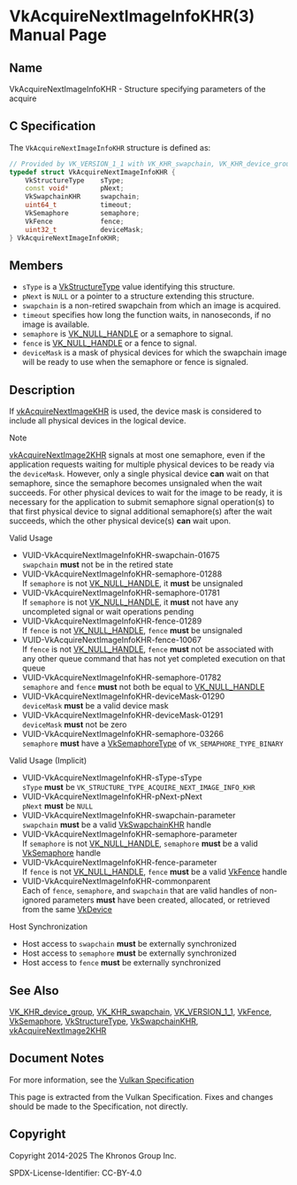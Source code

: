 # VkAcquireNextImageInfoKHR(3) Manual Page

## Name

VkAcquireNextImageInfoKHR - Structure specifying parameters of the acquire



## [](#_c_specification)C Specification

The `VkAcquireNextImageInfoKHR` structure is defined as:

```c++
// Provided by VK_VERSION_1_1 with VK_KHR_swapchain, VK_KHR_device_group with VK_KHR_swapchain
typedef struct VkAcquireNextImageInfoKHR {
    VkStructureType    sType;
    const void*        pNext;
    VkSwapchainKHR     swapchain;
    uint64_t           timeout;
    VkSemaphore        semaphore;
    VkFence            fence;
    uint32_t           deviceMask;
} VkAcquireNextImageInfoKHR;
```

## [](#_members)Members

- `sType` is a [VkStructureType](https://registry.khronos.org/vulkan/specs/latest/man/html/VkStructureType.html) value identifying this structure.
- `pNext` is `NULL` or a pointer to a structure extending this structure.
- `swapchain` is a non-retired swapchain from which an image is acquired.
- `timeout` specifies how long the function waits, in nanoseconds, if no image is available.
- `semaphore` is [VK\_NULL\_HANDLE](https://registry.khronos.org/vulkan/specs/latest/man/html/VK_NULL_HANDLE.html) or a semaphore to signal.
- `fence` is [VK\_NULL\_HANDLE](https://registry.khronos.org/vulkan/specs/latest/man/html/VK_NULL_HANDLE.html) or a fence to signal.
- `deviceMask` is a mask of physical devices for which the swapchain image will be ready to use when the semaphore or fence is signaled.

## [](#_description)Description

If [vkAcquireNextImageKHR](https://registry.khronos.org/vulkan/specs/latest/man/html/vkAcquireNextImageKHR.html) is used, the device mask is considered to include all physical devices in the logical device.

Note

[vkAcquireNextImage2KHR](https://registry.khronos.org/vulkan/specs/latest/man/html/vkAcquireNextImage2KHR.html) signals at most one semaphore, even if the application requests waiting for multiple physical devices to be ready via the `deviceMask`. However, only a single physical device **can** wait on that semaphore, since the semaphore becomes unsignaled when the wait succeeds. For other physical devices to wait for the image to be ready, it is necessary for the application to submit semaphore signal operation(s) to that first physical device to signal additional semaphore(s) after the wait succeeds, which the other physical device(s) **can** wait upon.

Valid Usage

- [](#VUID-VkAcquireNextImageInfoKHR-swapchain-01675)VUID-VkAcquireNextImageInfoKHR-swapchain-01675  
  `swapchain` **must** not be in the retired state
- [](#VUID-VkAcquireNextImageInfoKHR-semaphore-01288)VUID-VkAcquireNextImageInfoKHR-semaphore-01288  
  If `semaphore` is not [VK\_NULL\_HANDLE](https://registry.khronos.org/vulkan/specs/latest/man/html/VK_NULL_HANDLE.html), it **must** be unsignaled
- [](#VUID-VkAcquireNextImageInfoKHR-semaphore-01781)VUID-VkAcquireNextImageInfoKHR-semaphore-01781  
  If `semaphore` is not [VK\_NULL\_HANDLE](https://registry.khronos.org/vulkan/specs/latest/man/html/VK_NULL_HANDLE.html), it **must** not have any uncompleted signal or wait operations pending
- [](#VUID-VkAcquireNextImageInfoKHR-fence-01289)VUID-VkAcquireNextImageInfoKHR-fence-01289  
  If `fence` is not [VK\_NULL\_HANDLE](https://registry.khronos.org/vulkan/specs/latest/man/html/VK_NULL_HANDLE.html), `fence` **must** be unsignaled
- [](#VUID-VkAcquireNextImageInfoKHR-fence-10067)VUID-VkAcquireNextImageInfoKHR-fence-10067  
  If `fence` is not [VK\_NULL\_HANDLE](https://registry.khronos.org/vulkan/specs/latest/man/html/VK_NULL_HANDLE.html), `fence` **must** not be associated with any other queue command that has not yet completed execution on that queue
- [](#VUID-VkAcquireNextImageInfoKHR-semaphore-01782)VUID-VkAcquireNextImageInfoKHR-semaphore-01782  
  `semaphore` and `fence` **must** not both be equal to [VK\_NULL\_HANDLE](https://registry.khronos.org/vulkan/specs/latest/man/html/VK_NULL_HANDLE.html)
- [](#VUID-VkAcquireNextImageInfoKHR-deviceMask-01290)VUID-VkAcquireNextImageInfoKHR-deviceMask-01290  
  `deviceMask` **must** be a valid device mask
- [](#VUID-VkAcquireNextImageInfoKHR-deviceMask-01291)VUID-VkAcquireNextImageInfoKHR-deviceMask-01291  
  `deviceMask` **must** not be zero
- [](#VUID-VkAcquireNextImageInfoKHR-semaphore-03266)VUID-VkAcquireNextImageInfoKHR-semaphore-03266  
  `semaphore` **must** have a [VkSemaphoreType](https://registry.khronos.org/vulkan/specs/latest/man/html/VkSemaphoreType.html) of `VK_SEMAPHORE_TYPE_BINARY`

Valid Usage (Implicit)

- [](#VUID-VkAcquireNextImageInfoKHR-sType-sType)VUID-VkAcquireNextImageInfoKHR-sType-sType  
  `sType` **must** be `VK_STRUCTURE_TYPE_ACQUIRE_NEXT_IMAGE_INFO_KHR`
- [](#VUID-VkAcquireNextImageInfoKHR-pNext-pNext)VUID-VkAcquireNextImageInfoKHR-pNext-pNext  
  `pNext` **must** be `NULL`
- [](#VUID-VkAcquireNextImageInfoKHR-swapchain-parameter)VUID-VkAcquireNextImageInfoKHR-swapchain-parameter  
  `swapchain` **must** be a valid [VkSwapchainKHR](https://registry.khronos.org/vulkan/specs/latest/man/html/VkSwapchainKHR.html) handle
- [](#VUID-VkAcquireNextImageInfoKHR-semaphore-parameter)VUID-VkAcquireNextImageInfoKHR-semaphore-parameter  
  If `semaphore` is not [VK\_NULL\_HANDLE](https://registry.khronos.org/vulkan/specs/latest/man/html/VK_NULL_HANDLE.html), `semaphore` **must** be a valid [VkSemaphore](https://registry.khronos.org/vulkan/specs/latest/man/html/VkSemaphore.html) handle
- [](#VUID-VkAcquireNextImageInfoKHR-fence-parameter)VUID-VkAcquireNextImageInfoKHR-fence-parameter  
  If `fence` is not [VK\_NULL\_HANDLE](https://registry.khronos.org/vulkan/specs/latest/man/html/VK_NULL_HANDLE.html), `fence` **must** be a valid [VkFence](https://registry.khronos.org/vulkan/specs/latest/man/html/VkFence.html) handle
- [](#VUID-VkAcquireNextImageInfoKHR-commonparent)VUID-VkAcquireNextImageInfoKHR-commonparent  
  Each of `fence`, `semaphore`, and `swapchain` that are valid handles of non-ignored parameters **must** have been created, allocated, or retrieved from the same [VkDevice](https://registry.khronos.org/vulkan/specs/latest/man/html/VkDevice.html)

Host Synchronization

- Host access to `swapchain` **must** be externally synchronized
- Host access to `semaphore` **must** be externally synchronized
- Host access to `fence` **must** be externally synchronized

## [](#_see_also)See Also

[VK\_KHR\_device\_group](https://registry.khronos.org/vulkan/specs/latest/man/html/VK_KHR_device_group.html), [VK\_KHR\_swapchain](https://registry.khronos.org/vulkan/specs/latest/man/html/VK_KHR_swapchain.html), [VK\_VERSION\_1\_1](https://registry.khronos.org/vulkan/specs/latest/man/html/VK_VERSION_1_1.html), [VkFence](https://registry.khronos.org/vulkan/specs/latest/man/html/VkFence.html), [VkSemaphore](https://registry.khronos.org/vulkan/specs/latest/man/html/VkSemaphore.html), [VkStructureType](https://registry.khronos.org/vulkan/specs/latest/man/html/VkStructureType.html), [VkSwapchainKHR](https://registry.khronos.org/vulkan/specs/latest/man/html/VkSwapchainKHR.html), [vkAcquireNextImage2KHR](https://registry.khronos.org/vulkan/specs/latest/man/html/vkAcquireNextImage2KHR.html)

## [](#_document_notes)Document Notes

For more information, see the [Vulkan Specification](https://registry.khronos.org/vulkan/specs/latest/html/vkspec.html#VkAcquireNextImageInfoKHR)

This page is extracted from the Vulkan Specification. Fixes and changes should be made to the Specification, not directly.

## [](#_copyright)Copyright

Copyright 2014-2025 The Khronos Group Inc.

SPDX-License-Identifier: CC-BY-4.0